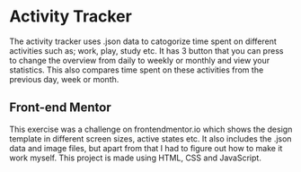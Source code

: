 # Activity Tracker

The activity tracker uses .json data to catogorize time spent on different activities such as; work, play, study etc.
It has 3 button that you can press to change the overview from daily to weekly or monthly and view your statistics. 
This also compares time spent on these activities from the previous day, week or month. 

## Front-end Mentor

This exercise was a challenge on frontendmentor.io which shows the design template in different screen sizes, active states etc.
It also includes the .json data and image files, but apart from that I had to figure out how to make it work myself.
This project is made using HTML, CSS and JavaScript.

